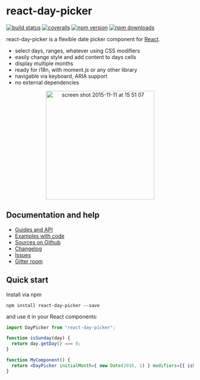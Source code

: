 react-day-picker
=======

[![build status](https://img.shields.io/travis/gpbl/react-day-picker/master.svg?style=flat-square)](https://travis-ci.org/gpbl/react-day-picker)
[![coveralls](https://img.shields.io/coveralls/gpbl/react-day-picker.svg?style=flat-square)](https://coveralls.io/r/gpbl/react-day-picker?branch=master)
[![npm version](https://img.shields.io/npm/v/react-day-picker.svg?style=flat-square)](https://www.npmjs.com/package/react-day-picker)
[![npm downloads](https://img.shields.io/npm/dm/react-day-picker.svg?style=flat-square)](https://www.npmjs.com/package/react-day-picker)

react-day-picker is a flexible date picker component for [React](https://facebook.github.io/react/).

* select days, ranges, whatever using CSS modifiers
* easily change style and add content to days cells
* display multiple months
* ready for i18n, with moment.js or any other library
* navigable via keyboard, ARIA support
* no external dependencies

<p align="center">
<img width="291" style="margin: 0 auto" alt="screen shot 2015-11-11 at 15 51 07" src="https://cloud.githubusercontent.com/assets/120693/11093859/d52e0c26-888c-11e5-917e-aaa9686dcb84.png">
</p>

## Documentation and help

* [Guides and API](http://gpbl.org/react-day-picker)
* [Examples with code](http://gpbl.org/react-day-picker/examples)
* [Sources on Github](https://github.com/gpbl/react-day-picker)
* [Changelog](https://github.com/gpbl/react-day-picker/releases)
* [Issues](https://github.com/gpbl/react-day-picker/issues)
* [Gitter room](https://gitter.im/gpbl/react-day-picker)

## Quick start

Install via npm

```
npm install react-day-picker --save
```

and use it in your React components:

```jsx
import DayPicker from "react-day-picker";

function isSunday(day) {
  return day.getDay() === 0;
}

function MyComponent() {
  return <DayPicker initialMonth={ new Date(2016, 1) } modifiers={{ isSunday }} />
}
```
